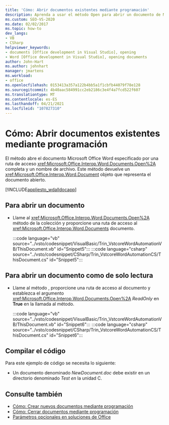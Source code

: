 ```yaml
---
title: 'Cómo: Abrir documentos existentes mediante programación'
description: Aprenda a usar el método Open para abrir un documento de Microsoft Word existente especificado por una ruta de acceso completa y un nombre de archivo.
ms.custom: SEO-VS-2020
ms.date: 02/02/2017
ms.topic: how-to
dev_langs:
- VB
- CSharp
helpviewer_keywords:
- documents [Office development in Visual Studio], opening
- Word [Office development in Visual Studio], opening documents
author: John-Hart
ms.author: johnhart
manager: jmartens
ms.workload:
- office
ms.openlocfilehash: 0153413a357a122b4bb5a1f1cbfb44079f78e128
ms.sourcegitcommit: 4b40aac584991cc2eb2186c3e4f4a7fcd522f607
ms.translationtype: MT
ms.contentlocale: es-ES
ms.lasthandoff: 04/21/2021
ms.locfileid: "107827310"
---
```

# <a name="how-to-programmatically-open-existing-documents"></a>Cómo: Abrir documentos existentes mediante programación
  El método abre el documento Microsoft Office Word especificado por una ruta de acceso <xref:Microsoft.Office.Interop.Word.Documents.Open%2A> completa y un nombre de archivo. Este método devuelve un <xref:Microsoft.Office.Interop.Word.Document> objeto que representa el documento abierto.

 [!INCLUDE[appliesto_wdalldocapp](../vsto/includes/appliesto-wdalldocapp-md.md)]

## <a name="to-open-a-document"></a>Para abrir un documento

- Llame al <xref:Microsoft.Office.Interop.Word.Documents.Open%2A> método de la colección y proporcione una ruta de acceso al <xref:Microsoft.Office.Interop.Word.Documents> documento.

     :::code language="vb" source="../vsto/codesnippet/VisualBasic/Trin_VstcoreWordAutomationVB/ThisDocument.vb" id="Snippet5":::
     :::code language="csharp" source="../vsto/codesnippet/CSharp/Trin_VstcoreWordAutomationCS/ThisDocument.cs" id="Snippet5":::

## <a name="to-open-a-document-as-read-only"></a>Para abrir un documento como de solo lectura

- Llame al método , proporcione una ruta de acceso al documento y establezca el argumento <xref:Microsoft.Office.Interop.Word.Documents.Open%2A> *ReadOnly* en **True** en la llamada al método.

     :::code language="vb" source="../vsto/codesnippet/VisualBasic/Trin_VstcoreWordAutomationVB/ThisDocument.vb" id="Snippet6":::
     :::code language="csharp" source="../vsto/codesnippet/CSharp/Trin_VstcoreWordAutomationCS/ThisDocument.cs" id="Snippet6":::

## <a name="compile-the-code"></a>Compilar el código
 Para este ejemplo de código se necesita lo siguiente:

- Un documento denominado *NewDocument.doc* debe existir en un directorio denominado *Test en* la unidad C.

## <a name="see-also"></a>Consulte también
- [Cómo: Crear nuevos documentos mediante programación](../vsto/how-to-programmatically-create-new-documents.md)
- [Cómo: Cerrar documentos mediante programación](../vsto/how-to-programmatically-close-documents.md)
- [Parámetros opcionales en soluciones de Office](../vsto/optional-parameters-in-office-solutions.md)
